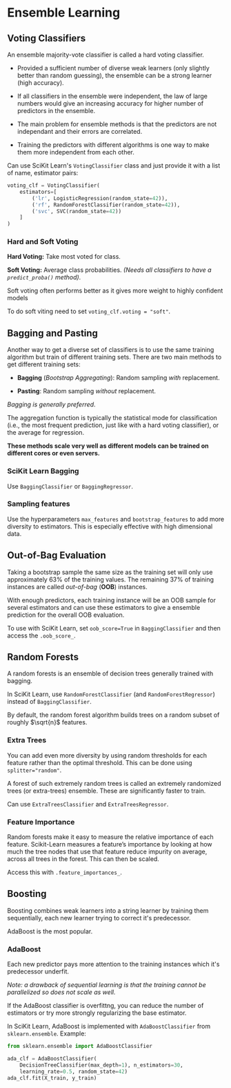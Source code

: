 # Ensemble Learning

## Voting Classifiers

An ensemble majority-vote classifier is called a hard voting classifier.

- Provided a sufficient number of diverse weak learners (only slightly better than random guessing), the ensemble can be a strong learner (high accuracy).

- If all classifiers in the ensemble were independent, the law of large numbers would give an increasing accuracy for higher number of predictors in the ensemble.

- The main problem for ensemble methods is that the predictors are not independant and their errors are correlated.

- Training the predictors with different algorithms is one way to make them more independent from each other.


Can use SciKit Learn's `VotingClassifier` class and just provide it with a list of name, estimator pairs:

```python
voting_clf = VotingClassifier(
    estimators=[
        ('lr', LogisticRegression(random_state=42)),
        ('rf', RandomForestClassifier(random_state=42)),
        ('svc', SVC(random_state=42))
    ]
)
```

### Hard and Soft Voting

**Hard Voting:** Take most voted for class.

**Soft Voting:** Average class probabilities. _(Needs all classifiers to have a `predict_proba()` method)_.

Soft voting often performs better as it gives more weight to highly confident models

To do soft viting need to set `voting_clf.voting = "soft"`.


## Bagging and Pasting

Another way to get a diverse set of classifiers is to use the same training algorithm but train of different training sets. There are two main methods to get different training sets:

- **Bagging** (_Bootstrap Aggregating_): Random sampling _with_ replacement.

- **Pasting**: Random sampling _without_ replacement.

_Bagging is generally preferred_.

The aggregation function is typically the statistical mode for classification (i.e., the most frequent prediction, just like with a hard voting classifier), or the average for regression.


**These methods scale very well as different models can be trained on different cores or even servers.**


### SciKit Learn Bagging

Use `BaggingClassifier` or `BaggingRegressor`.

### Sampling features

Use the hyperparameters `max_features` and `bootstrap_features` to add more diversity to estimators. This is especially effective with high dimensional data.


## Out-of-Bag Evaluation

Taking a bootstrap sample the same size as the training set will only use approximately 63% of the training values. The remaining 37% of training instances are called _out-of-bag_ (**OOB**) instances.


With enough predictors, each training instance will be an OOB sample for several estimators and can use these estimators to give a ensemble prediction for the overall OOB evaluation.

To use with SciKit Learn, set `oob_score=True` in `BaggingClassifier` and then access the `.oob_score_`.


## Random Forests

A random forests is an ensemble of decision trees generally trained with bagging.

In SciKit Learn, use `RandomForestClassifier` (and `RandomForestRegressor`) instead of `BaggingClassifier`.

By default, the random forest algorithm builds trees on a random subset of roughly $\sqrt{n}$ features.

### Extra Trees

You can add even more diversity by using random thresholds for each feature rather than the optimal threshold. This can be done using `splitter="random"`.

A forest of such extremely random trees is called an extremely randomized trees⁠ (or extra-trees) ensemble. These are significantly faster to train.

Can use `ExtraTreesClassifier` and `ExtraTreesRegressor`.

### Feature Importance

Random forests make it easy to measure the relative importance of each feature. Scikit-Learn measures a feature’s importance by looking at how much the tree nodes that use that feature reduce impurity on average, across all trees in the forest. This can then be scaled.

Access this with `.feature_importances_`.


## Boosting

Boosting combines weak learners into a string learner by training them sequentially, each new learner trying to correct it's predecessor.

AdaBoost is the most popular.

### AdaBoost

Each new predictor pays more attention to the training instances which it's predecessor underfit.

_Note: a drawback of sequential learning is that the training cannot be parallelized so does not scale as well._

If the AdaBoost classifier is overfittng, you can reduce the number of estimators or try more strongly regularizing the base estimator.

In SciKit Learn, AdaBoost is implemented with `AdaBoostClassifier` from `sklearn.ensemble`. Example:
```python
from sklearn.ensemble import AdaBoostClassifier

ada_clf = AdaBoostClassifier(
    DecisionTreeClassifier(max_depth=1), n_estimators=30,
    learning_rate=0.5, random_state=42)
ada_clf.fit(X_train, y_train)
```




